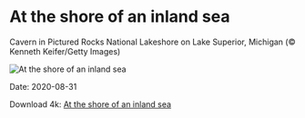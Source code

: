 # At the shore of an inland sea

Cavern in Pictured Rocks National Lakeshore on Lake Superior, Michigan (© Kenneth Keifer/Getty Images)

![At the shore of an inland sea](https://bing.com/th?id=OHR.PRNLCavern_EN-US7693319589_UHD.jpg&rf=LaDigue_UHD.jpg&pid=hp&w=1024&h=576)

Date: 2020-08-31

Download 4k: [At the shore of an inland sea](https://bing.com/th?id=OHR.PRNLCavern_EN-US7693319589_UHD.jpg&rf=LaDigue_UHD.jpg&pid=hp&w=3840&h=2160)


